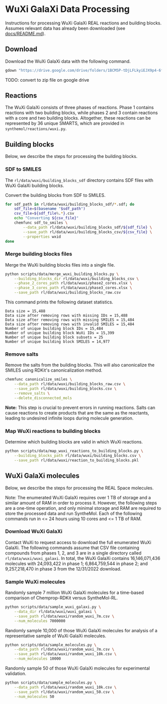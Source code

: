 # WuXi GalaXi Data Processing

Instructions for processing WuXi GalaXi REAL reactions and building blocks. Assumes relevant data has already been
downloaded (see [docs/README.md](README.md)).

## Download

Download the WuXi GalaXi data with the following command.

```bash
gdown "https://drive.google.com/drive/folders/1BCM5P-tDjLFLkyiEJX9p4-6fw0w5-qRg?usp=drive_link" -O $(python -c "import synthemol; from pathlib import Path; print(Path(synthemol.__path__[0]).parent)")/rl/data/wuxi --folder
```

TODO: convert to zip file on google drive

## Reactions

The WuXi GalaXi consists of three phases of reactions. Phase 1 contains reactions with two building blocks, while phases
2 and 3 contain reactions with a core and two building blocks. Altogether, these reactions can be represented by 36
unique SMARTS, which are provided in `synthemol/reactions/wuxi.py`.

## Building blocks

Below, we describe the steps for processing the building blocks.

### SDF to SMILES

The `rl/data/wuxi/building_blocks_sdf` directory contains SDF files with WuXi GalaXi building blocks.

Convert the building blocks from SDF to SMILES.

```bash
for sdf_path in rl/data/wuxi/building_blocks_sdf/*.sdf; do
    sdf_file=$(basename "$sdf_path")
    csv_file=${sdf_file%.*}.csv
    echo "Converting ${csv_file}"
    chemfunc sdf_to_smiles \
        --data_path rl/data/wuxi/building_blocks_sdf/${sdf_file} \
        --save_path rl/data/wuxi/building_blocks_csv/${csv_file} \
        --properties wxid
done
```

### Merge building blocks files

Merge the WuXi building blocks files into a single file.

```bash
python scripts/data/merge_wuxi_building_blocks.py \
    --building_blocks_dir rl/data/wuxi/building_blocks_csv \
    --phase_2_cores_path rl/data/wuxi/phase2_cores.xlsx \
    --phase_3_cores_path rl/data/wuxi/phase3_cores.xlsx \
    --save_path rl/data/wuxi/building_blocks_raw.csv
```

This command prints the following dataset statistics.

```
Data size = 15,488
Data size after removing rows with missing IDs = 15,488
Data size after removing rows with missing SMILES = 15,484
Data size after removing rows with invalid SMILES = 15,484
Number of unique building block IDs = 15,484
Number of unique building block WuXi IDs = 15,399
Number of unique building block subsets = 25
Number of unique building block SMILES = 14,977
```

### Remove salts

Remove the salts from the building blocks. This will also canonicalize the SMILES using RDKit's canonicalization method.

```bash
chemfunc canonicalize_smiles \
    --data_path rl/data/wuxi/building_blocks_raw.csv \
    --save_path rl/data/wuxi/building_blocks.csv \
    --remove_salts \
    --delete_disconnected_mols
```

**Note:** This step is crucial to prevent errors in running reactions. Salts can cause reactions to create products that
are the same as the reactants, leading to undesired infinite loops during molecule generation.

### Map WuXi reactions to building blocks

Determine which building blocks are valid in which WuXi reactions.

```bash
python scripts/data/map_wuxi_reactions_to_building_blocks.py \
    --building_blocks_path rl/data/wuxi/building_blocks.csv \
    --save_path rl/data/wuxi/reaction_to_building_blocks.pkl
```

## WuXi GalaXi molecules

Below, we describe the steps for processing the REAL Space molecules.

Note: The enumerated WuXi GalaXi requires over 1 TB of storage and a similar amount of RAM in order to process it.
However, the following steps are a one-time operation, and only minimal storage and RAM are required to store the
processed data and run SyntheMol. Each of the following commands run in <= 24 hours using 10 cores and <= 1 TB of RAM.

### Download WuXi GalaXi

Contact WuXi to request access to download the full enumerated WuXi GalaXi. The following commands assume that CSV file
containing compounds from phases 1, 2, and 3 are in a single directory called `rl/data/wuxi/wuxi_galaxi`. In total, the
WuXi GalaXi contains 16,146,071,436 molecules with 24,093,422 in phase 1; 6,864,759,544 in phase 2; and 9,257,218,470 in
phase 3 from the 12/31/2022 download.

### Sample WuXi molecules

Randomly sample 7 million WuXi GalaXi molecules for a time-based comparison of Chemprop-RDKit versus SyntheMol-RL.

```bash
python scripts/data/sample_wuxi_galaxi.py \
    --data_dir rl/data/wuxi/wuxi_galaxi \
    --save_path rl/data/wuxi/random_wuxi_7m.csv \
    --num_molecules 7000000
```

Randomly sample 10,000 of those WuXi GalaXi molecules for analysis of a representative sample of WuXi GalaXi
molecules.

```bash
python scripts/data/sample_molecules.py \
    --data_path rl/data/wuxi/random_wuxi_7m.csv \
    --save_path rl/data/wuxi/random_wuxi_10k.csv \
    --num_molecules 10000
```

Randomly sample 50 of those WuXi GalaXi molecules for experimental validation.

```bash
python scripts/data/sample_molecules.py \
    --data_path rl/data/wuxi/random_wuxi_10k.csv \
    --save_path rl/data/wuxi/random_wuxi_50.csv \
    --num_molecules 50
```

